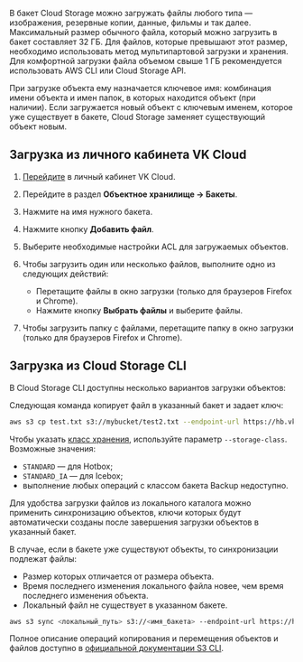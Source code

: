В бакет Cloud Storage можно загружать файлы любого типа — изображения, резервные копии, данные, фильмы и так далее. Максимальный размер обычного файла, который можно загрузить в бакет составляет 32 ГБ. Для файлов, которые превышают этот размер, необходимо использовать метод мультипартовой загрузки и хранения. Для комфортной загрузки файла объемом свыше 1 ГБ рекомендуется использовать AWS CLI или Cloud Storage API.

<warn>

При загрузке объекта ему назначается ключевое имя: комбинация имени объекта и имен папок, в которых находится объект (при наличии). Если загружается новый объект с ключевым именем, которое уже существует в бакете, Cloud Storage заменяет существующий объект новым.

</warn>

## Загрузка из личного кабинета VK Cloud

1. [Перейдите](https://mcs.mail.ru/app/) в личный кабинет VK Cloud.
1. Перейдите в раздел **Объектное хранилище → Бакеты**.
1. Нажмите на имя нужного бакета.
1. Нажмите кнопку **Добавить файл**.
1. Выберите необходимые настройки ACL для загружаемых объектов.
1. Чтобы загрузить один или несколько файлов, выполните одно из следующих действий:

   - Перетащите файлы в окно загрузки (только для браузеров Firefox и Chrome).
   - Нажмите кнопку **Выбрать файлы** и выберите файлы.

1. Чтобы загрузить папку с файлами, перетащите папку в окно загрузки (только для браузеров Firefox и Chrome).

## Загрузка из Cloud Storage CLI

В Cloud Storage CLI доступны несколько вариантов загрузки объектов:

Следующая команда копирует файл в указанный бакет и задает ключ:

```bash
aws s3 cp test.txt s3://mybucket/test2.txt --endpoint-url https://hb.vkcs.cloud
```

Чтобы указать [класс хранения](../../../references#klass_hraneniya), используйте параметр `--storage-class`. Возможные значения:

- `STANDARD` — для Hotbox;
- `STANDARD_IA` — для Icebox;
- выполнение любых операций с классом бакета Backup недоступно.

Для удобства загрузки файлов из локального каталога можно применить синхронизацию объектов, ключи которых будут автоматически созданы после завершения загрузки объектов в указанный бакет.

В случае, если в бакете уже существуют объекты, то синхронизации подлежат файлы:

- Размер которых отличается от размера объекта.
- Время последнего изменения локального файла новее, чем время последнего изменения объекта.
- Локальный файл не существует в указанном бакете.

```bash
aws s3 sync <локальный_путь> s3://<имя_бакета> --endpoint-url https://hb.vkcs.cloud
```

Полное описание операций копирования и перемещения объектов и файлов доступно в [официальной документации S3 CLI](https://awscli.amazonaws.com/v2/documentation/api/latest/reference/s3/index.html#synopsis).

